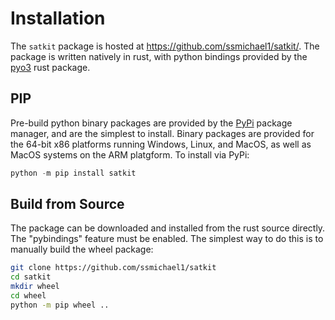 # Installation

The `satkit` package is hosted at https://github.com/ssmichael1/satkit/.  The package is written natively in rust, with python bindings provided by the [pyo3](https://pyo3.rs/) rust package.

## PIP

Pre-build python binary packages are provided by the [PyPi](https://pypi.org) package manager, and are the simplest to install.  Binary packages are provided for the 64-bit x86 platforms running Windows, Linux, and MacOS, as well as MacOS systems on the ARM platgform. To install via PyPi:

```python
python -m pip install satkit
```

## Build from Source

The package can be downloaded and installed from the rust source directly.  The "pybindings" feature must be enabled.  The simplest way to do this is to manually build the wheel package:

```bash
git clone https://github.com/ssmichael1/satkit
cd satkit
mkdir wheel
cd wheel
python -m pip wheel ..
```